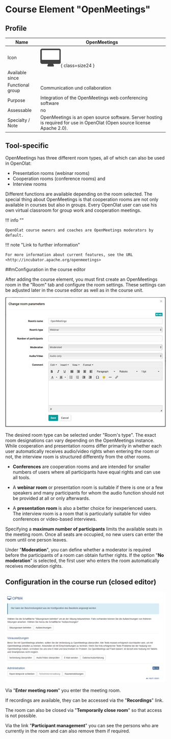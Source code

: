 # Course Element "OpenMeetings"

## Profile

Name | OpenMeetings
---------|----------
Icon | ![OpenMeetings Icon](assets/course_element_openmeetings_icon.png){ class=size24  }
Available since | 
Functional group | Communication und collaboration
Purpose | Integration of the OpenMeetings web conferencing software 
Assessable | no
Specialty / Note | OpenMeetings is an open source software. Server hosting is required for use in OpenOlat (Open source license Apache 2.0).




## Tool-specific

OpenMeetings has three different room types, all of which can also be used in
OpenOlat:

  * Presentation rooms (webinar rooms)
  * Cooperation rooms (conference rooms) and
  * Interview rooms

Different functions are available depending on the room selected. The special
thing about OpenMeetings is that cooperation rooms are not only available in
courses but also in groups. Every OpenOlat user can use his own virtual
classroom for group work and cooperation meetings.

!!! info ""

    OpenOlat course owners and coaches are OpenMeetings moderators by default.  
  
!!! note "Link to further information"

    For more information about current features, see the URL <http://incubator.apache.org/openmeetings>  
  
##mConfiguration in the course editor

After adding the course element, you must first create an OpenMeetings room in
the "Room" tab and configure the room settings. These settings can be adjusted
later in the course editor as well as in the course unit.

![openmeeting_settings.png](assets/Openmeetings_EN.png)

The desired room type can be selected under "Room's type". The exact room
designations can vary depending on the OpenMeetings instance. 
While cooperation and presentation rooms differ primarily in whether each user
automatically receives audio/video rights when entering the room or not, the
interview room is structured differently from the other rooms.

* **Conferences** are cooperation rooms and are intended for smaller numbers of
users where all participants have equal rights and can use all tools. 

* A **webinar room** or presentation room is suitable if there is one or a few speakers and many participants for whom the audio function should not be provided at all or only afterwards.  
* A **presentation room** is also a better choice for inexperienced users. The interview room is a room that is particularly suitable for video conferences or video-based interviews.

Specifying a **maximum number of participants** limits the available seats in the
meeting room. Once all seats are occupied, no new users can enter the room
until one person leaves.

Under "**Moderation**", you can define whether a moderator is required before the
participants of a room can obtain further rights. If the option "**No moderation**" is selected, the first user who enters the room automatically
receives moderation rights.  
  
## Configuration in the course run (closed editor)

![openmeeting_courserun.png](assets/OPM_kursrun.png)

Via "**Enter meeting room**" you enter the meeting room. 

If recordings are
available, they can be accessed via the "**Recordings**" link. 

The room can also
be closed via "**Temporarily close room**" so that access is not possible. 

Via the
link "**Participant management**" you can see the persons who are currently in the
room and can also remove them if required.

